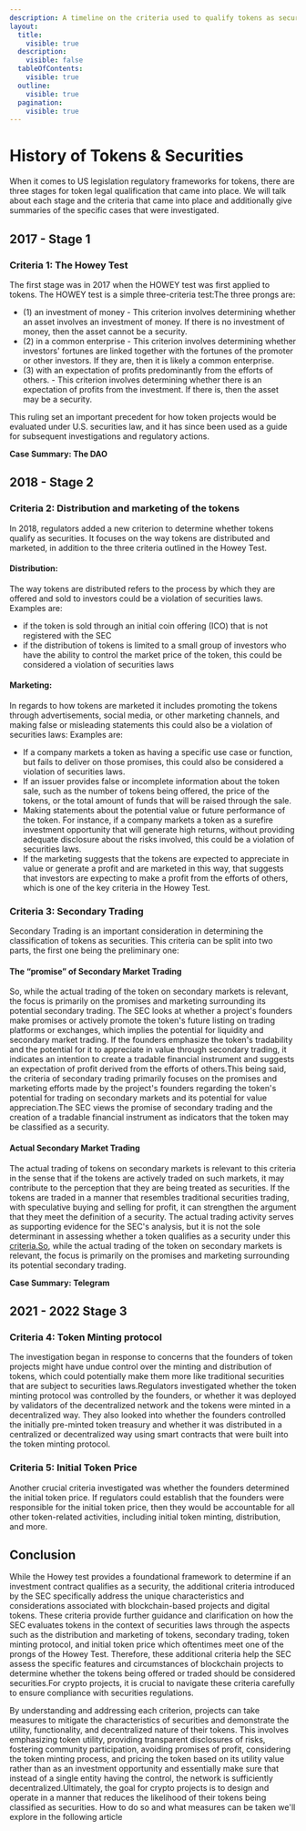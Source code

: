 ```yaml
---
description: A timeline on the criteria used to qualify tokens as securities
layout:
  title:
    visible: true
  description:
    visible: false
  tableOfContents:
    visible: true
  outline:
    visible: true
  pagination:
    visible: true
---
```


# History of Tokens & Securities

When it comes to US legislation regulatory frameworks for tokens, there are three stages for token legal qualification that came into place. We will talk about each stage and the criteria that came into place and additionally give summaries of the specific cases that were investigated.

## **2017 - Stage 1**

### **Criteria 1: The Howey Test**

The first stage was in 2017 when the HOWEY test was first applied to tokens. The HOWEY test is a simple three-criteria test:The three prongs are:

* (1) an investment of money - This criterion involves determining whether an asset involves an investment of money. If there is no investment of money, then the asset cannot be a security.
* (2) in a common enterprise - This criterion involves determining whether investors' fortunes are linked together with the fortunes of the promoter or other investors. If they are, then it is likely a common enterprise.
* (3) with an expectation of profits predominantly from the efforts of others. - This criterion involves determining whether there is an expectation of profits from the investment. If there is, then the asset may be a security.

This ruling set an important precedent for how token projects would be evaluated under U.S. securities law, and it has since been used as a guide for subsequent investigations and regulatory actions.

**Case Summary: The DAO**

## **2018 - Stage 2**

### **Criteria 2: Distribution and marketing of the tokens**

In 2018, regulators added a new criterion to determine whether tokens qualify as securities. It focuses on the way tokens are distributed and marketed, in addition to the three criteria outlined in the Howey Test.

#### **Distribution:**

The way tokens are distributed refers to the process by which they are offered and sold to investors could be a violation of securities laws. Examples are:

* if the token is sold through an initial coin offering (ICO) that is not registered with the SEC
* if the distribution of tokens is limited to a small group of investors who have the ability to control the market price of the token, this could be considered a violation of securities laws

#### **Marketing:**

In regards to how tokens are marketed it includes promoting the tokens through advertisements, social media, or other marketing channels, and making false or misleading statements this could also be a violation of securities laws: Examples are:

* If a company markets a token as having a specific use case or function, but fails to deliver on those promises, this could also be considered a violation of securities laws.
* If an issuer provides false or incomplete information about the token sale, such as the number of tokens being offered, the price of the tokens, or the total amount of funds that will be raised through the sale.
* Making statements about the potential value or future performance of the token. For instance, if a company markets a token as a surefire investment opportunity that will generate high returns, without providing adequate disclosure about the risks involved, this could be a violation of securities laws.
* If the marketing suggests that the tokens are expected to appreciate in value or generate a profit and are marketed in this way, that suggests that investors are expecting to make a profit from the efforts of others, which is one of the key criteria in the Howey Test.

### **Criteria 3: Secondary Trading**

Secondary Trading is an important consideration in determining the classification of tokens as securities. This criteria can be split into two parts, the first one being the preliminary one:

#### **The “promise” of Secondary Market Trading**

So, while the actual trading of the token on secondary markets is relevant, the focus is primarily on the promises and marketing surrounding its potential secondary trading. The SEC looks at whether a project's founders make promises or actively promote the token's future listing on trading platforms or exchanges, which implies the potential for liquidity and secondary market trading. If the founders emphasize the token's tradability and the potential for it to appreciate in value through secondary trading, it indicates an intention to create a tradable financial instrument and suggests an expectation of profit derived from the efforts of others.This being said, the criteria of secondary trading primarily focuses on the promises and marketing efforts made by the project's founders regarding the token's potential for trading on secondary markets and its potential for value appreciation.The SEC views the promise of secondary trading and the creation of a tradable financial instrument as indicators that the token may be classified as a security.

#### **Actual Secondary Market Trading**

The actual trading of tokens on secondary markets is relevant to this criteria in the sense that if the tokens are actively traded on such markets, it may contribute to the perception that they are being treated as securities. If the tokens are traded in a manner that resembles traditional securities trading, with speculative buying and selling for profit, it can strengthen the argument that they meet the definition of a security. The actual trading activity serves as supporting evidence for the SEC's analysis, but it is not the sole determinant in assessing whether a token qualifies as a security under this [criteria.So](http://criteria.so), while the actual trading of the token on secondary markets is relevant, the focus is primarily on the promises and marketing surrounding its potential secondary trading.

**Case Summary: Telegram**

## **2021 - 2022 Stage 3**

### **Criteria 4: Token Minting protocol**

The investigation began in response to concerns that the founders of token projects might have undue control over the minting and distribution of tokens, which could potentially make them more like traditional securities that are subject to securities laws.Regulators investigated whether the token minting protocol was controlled by the founders, or whether it was deployed by validators of the decentralized network and the tokens were minted in a decentralized way. They also looked into whether the founders controlled the initially pre-minted token treasury and whether it was distributed in a centralized or decentralized way using smart contracts that were built into the token minting protocol.

### **Criteria 5: Initial Token Price**

Another crucial criteria investigated was whether the founders determined the initial token price. If regulators could establish that the founders were responsible for the initial token price, then they would be accountable for all other token-related activities, including initial token minting, distribution, and more.

## **Conclusion**

While the Howey test provides a foundational framework to determine if an investment contract qualifies as a security, the additional criteria introduced by the SEC specifically address the unique characteristics and considerations associated with blockchain-based projects and digital tokens. These criteria provide further guidance and clarification on how the SEC evaluates tokens in the context of securities laws through the aspects such as the distribution and marketing of tokens, secondary trading, token minting protocol, and initial token price which oftentimes meet one of the prongs of the Howey Test. Therefore, these additional criteria help the SEC assess the specific features and circumstances of blockchain projects to determine whether the tokens being offered or traded should be considered securities.For crypto projects, it is crucial to navigate these criteria carefully to ensure compliance with securities regulations.&#x20;

By understanding and addressing each criterion, projects can take measures to mitigate the characteristics of securities and demonstrate the utility, functionality, and decentralized nature of their tokens. This involves emphasizing token utility, providing transparent disclosures of risks, fostering community participation, avoiding promises of profit, considering the token minting process, and pricing the token based on its utility value rather than as an investment opportunity and essentially make sure that instead of a single entity having the control, the network is sufficiently decentralized.Ultimately, the goal for crypto projects is to design and operate in a manner that reduces the likelihood of their tokens being classified as securities. How to do so and what measures can be taken we'll explore in the following article
